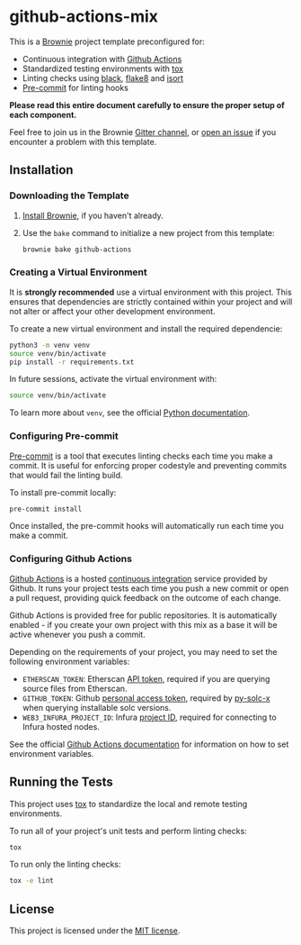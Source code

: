 # github-actions-mix

This is a [Brownie](https://github.com/iamdefinitelyahuman/brownie) project template preconfigured for:

* Continuous integration with [Github Actions](https://help.github.com/en/actions)
* Standardized testing environments with [tox](https://github.com/tox-dev/tox)
* Linting checks using [black](https://github.com/psf/black), [flake8](https://gitlab.com/pycqa/flake8) and [isort](https://github.com/timothycrosley/isort)
* [Pre-commit](https://pre-commit.com/) for linting hooks

**Please read this entire document carefully to ensure the proper setup of each component.**

Feel free to join us in the Brownie [Gitter channel](https://gitter.im/eth-brownie/community), or [open an issue](https://github.com/brownie-mix/github-actions-mix/issues) if you encounter a problem with this template.

## Installation

### Downloading the Template

1. [Install Brownie](https://eth-brownie.readthedocs.io/en/latest/install.html), if you haven't already.

2. Use the `bake` command to initialize a new project from this template:

    ```bash
    brownie bake github-actions
    ```

### Creating a Virtual Environment

It is **strongly recommended** use a virtual environment with this project. This ensures that dependencies are strictly contained within your project and will not alter or affect your other development environment.

To create a new virtual environment and install the required dependencie:

```bash
python3 -m venv venv
source venv/bin/activate
pip install -r requirements.txt
```

In future sessions, activate the virtual environment with:

```bash
source venv/bin/activate
```

To learn more about `venv`, see the official [Python documentation](https://docs.python.org/3/library/venv.html).

### Configuring Pre-commit

[Pre-commit](https://pre-commit.com/) is a tool that executes linting checks each time you make a commit. It is useful for enforcing proper codestyle and preventing commits that would fail the linting build.

To install pre-commit locally:

```bash
pre-commit install
```

Once installed, the pre-commit hooks will automatically run each time you make a commit.

### Configuring Github Actions

[Github Actions](https://help.github.com/en/actions) is a hosted [continuous integration](https://help.github.com/en/actions/building-and-testing-code-with-continuous-integration/about-continuous-integration) service provided by Github. It runs your project tests each time you push a new commit or open a pull request, providing quick feedback on the outcome of each change.

Github Actions is provided free for public repositories. It is automatically enabled - if you create your own project with this mix as a base it will be active whenever you push a commit.

Depending on the requirements of your project, you may need to set the following environment variables:

* `ETHERSCAN_TOKEN`: Etherscan [API token](https://etherscan.io/apis), required if you are querying source files from Etherscan.
* `GITHUB_TOKEN`: Github [personal access token](https://help.github.com/en/github/authenticating-to-github/creating-a-personal-access-token-for-the-command-line#creating-a-token), required by [py-solc-x](https://github.com/iamdefinitelyahuman/py-solc-x) when querying installable solc versions.
* `WEB3_INFURA_PROJECT_ID`: Infura [project ID](https://eth-brownie.readthedocs.io/en/latest/nonlocal-networks.html#using-infura), required for connecting to Infura hosted nodes.

See the official [Github Actions documentation](https://help.github.com/en/actions/configuring-and-managing-workflows/using-environment-variables) for information on how to set environment variables.

## Running the Tests

This project uses [tox](https://tox.readthedocs.io/en/latest/) to standardize the local and remote testing environments.

To run all of your project's unit tests and perform linting checks:

```bash
tox
```

To run only the linting checks:

```bash
tox -e lint
```

## License

This project is licensed under the [MIT license](LICENSE).
